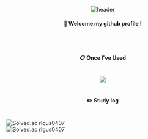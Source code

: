 <div align="center"> 

![header](https://capsule-render.vercel.app/api?type=cylinder&color=000000&height=150&section=header&text=rlgus0407&fontColor=ffffff&fontSize=70&animation=fadeIn&fontAlignY=55&desc=%20&descAlignY=62&descAlign=62)
  
####  :wave: Welcome my github profile !

  
 <br/>
 <br/>
  
####  :clipboard: Once I've Used 
  
 <br/>
  
<img src="https://img.shields.io/badge/github-181717?style=for-the-badge&logo=github&logoColor=white">

 
   <br/>
   <br/>
 
#### :pencil2: Study log
 
  <br/>
  
</div>


<img src="http://mazassumnida.wtf/api/mini/generate_badge?boj=rlgus0407" alt="Solved.ac rlgus0407">

<br/>

<img src="http://mazassumnida.wtf/api/v2/generate_badge?boj=rlgus0407" alt="Solved.ac rlgus0407">
